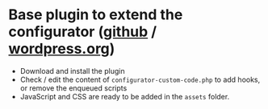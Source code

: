 # Base plugin to extend the configurator ([github](https://github.com/marcusig/woocommerce-product-customizer) / [wordpress.org](https://wordpress.org/plugins/product-configurator-for-woocommerce/))

- Download and install the plugin
- Check / edit the content of `configurator-custom-code.php` to add hooks, or remove the enqueued scripts
- JavaScript and CSS are ready to be added in the `assets` folder.

